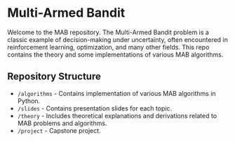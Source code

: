 # Multi-Armed Bandit
Welcome to the MAB repository. The Multi-Armed Bandit problem is a classic example of decision-making under uncertainty, often encountered in reinforcement learning, optimization, and many other fields. This repo contains the theory and some implementations of various MAB algorithms.

## Repository Structure

- `/algorithms` - Contains implementation of various MAB algorithms in Python.
- `/slides` - Contains presentation slides for each topic.
- `/theory` - Includes theoretical explanations and derivations related to MAB problems and algorithms.
- `/project` - Capstone project.



